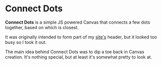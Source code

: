 # Connect Dots
**Connect Dots** is a simple JS powered Canvas that connects a few dots together, based on which is closest. 

It was originally intended to form part of my [site's](http://www.mattcrouch.net) header, but it looked too busy so I took it out.

The main idea behind Connect Dots was to dip a toe back in Canvas creation. It's nothing special, but at least it's somewhat pretty to look at.